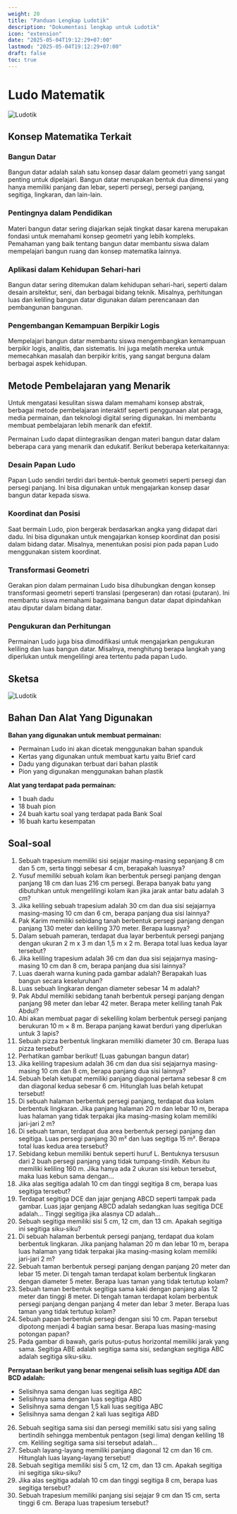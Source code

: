 ```yaml
---
weight: 20
title: "Panduan Lengkap Ludotik"
description: "Dokumentasi lengkap untuk Ludotik"
icon: "extension"
date: "2025-05-04T19:12:29+07:00"
lastmod: "2025-05-04T19:12:29+07:00"
draft: false
toc: true
---
```


# Ludo Matematik


![Ludotik](/images/media_ajar/ludotik.jpeg)


## Konsep Matematika Terkait

### Bangun Datar

Bangun datar adalah salah satu konsep dasar dalam geometri yang sangat penting untuk dipelajari. Bangun datar merupakan bentuk dua dimensi yang hanya memiliki panjang dan lebar, seperti persegi, persegi panjang, segitiga, lingkaran, dan lain-lain.

### Pentingnya dalam Pendidikan

Materi bangun datar sering diajarkan sejak tingkat dasar karena merupakan fondasi untuk memahami konsep geometri yang lebih kompleks. Pemahaman yang baik tentang bangun datar membantu siswa dalam mempelajari bangun ruang dan konsep matematika lainnya.

### Aplikasi dalam Kehidupan Sehari-hari

Bangun datar sering ditemukan dalam kehidupan sehari-hari, seperti dalam desain arsitektur, seni, dan berbagai bidang teknik. Misalnya, perhitungan luas dan keliling bangun datar digunakan dalam perencanaan dan pembangunan bangunan.

### Pengembangan Kemampuan Berpikir Logis

Mempelajari bangun datar membantu siswa mengembangkan kemampuan berpikir logis, analitis, dan sistematis. Ini juga melatih mereka untuk memecahkan masalah dan berpikir kritis, yang sangat berguna dalam berbagai aspek kehidupan.

## Metode Pembelajaran yang Menarik

Untuk mengatasi kesulitan siswa dalam memahami konsep abstrak, berbagai metode pembelajaran interaktif seperti penggunaan alat peraga, media permainan, dan teknologi digital sering digunakan. Ini membantu membuat pembelajaran lebih menarik dan efektif.

Permainan Ludo dapat diintegrasikan dengan materi bangun datar dalam beberapa cara yang menarik dan edukatif. Berikut beberapa keterkaitannya:

### Desain Papan Ludo

Papan Ludo sendiri terdiri dari bentuk-bentuk geometri seperti persegi dan persegi panjang. Ini bisa digunakan untuk mengajarkan konsep dasar bangun datar kepada siswa.

### Koordinat dan Posisi

Saat bermain Ludo, pion bergerak berdasarkan angka yang didapat dari dadu. Ini bisa digunakan untuk mengajarkan konsep koordinat dan posisi dalam bidang datar. Misalnya, menentukan posisi pion pada papan Ludo menggunakan sistem koordinat.

### Transformasi Geometri

Gerakan pion dalam permainan Ludo bisa dihubungkan dengan konsep transformasi geometri seperti translasi (pergeseran) dan rotasi (putaran). Ini membantu siswa memahami bagaimana bangun datar dapat dipindahkan atau diputar dalam bidang datar.

### Pengukuran dan Perhitungan

Permainan Ludo juga bisa dimodifikasi untuk mengajarkan pengukuran keliling dan luas bangun datar. Misalnya, menghitung berapa langkah yang diperlukan untuk mengelilingi area tertentu pada papan Ludo.

## Sketsa
![Ludotik](/images/media_ajar/ludotik_2.jpeg)

## Bahan Dan Alat Yang Digunakan

**Bahan yang digunakan untuk membuat permainan:**

- Permainan Ludo ini akan dicetak menggunakan bahan spanduk
- Kertas yang digunakan untuk membuat kartu yaitu Brief card
- Dadu yang digunakan terbuat dari bahan plastik
- Pion yang digunakan menggunakan bahan plastik

**Alat yang terdapat pada permainan:**

- 1 buah dadu
- 18 buah pion
- 24 buah kartu soal yang terdapat pada Bank Soal
- 16 buah kartu kesempatan

## Soal-soal

1. Sebuah trapesium memiliki sisi sejajar masing-masing sepanjang 8 cm dan 5 cm, serta tinggi sebesar 4 cm, berapakah luasnya?
2. Yusuf memiliki sebuah kolam ikan berbentuk persegi panjang dengan panjang 18 cm dan luas 216 cm persegi. Berapa banyak batu yang dibutuhkan untuk mengelilingi kolam ikan jika jarak antar batu adalah 3 cm?
3. Jika keliling sebuah trapesium adalah 30 cm dan dua sisi sejajarnya masing-masing 10 cm dan 6 cm, berapa panjang dua sisi lainnya?
4. Pak Karim memiliki sebidang tanah berbentuk persegi panjang dengan panjang 130 meter dan keliling 370 meter. Berapa luasnya?
5. Dalam sebuah pameran, terdapat dua layar berbentuk persegi panjang dengan ukuran 2 m x 3 m dan 1,5 m x 2 m. Berapa total luas kedua layar tersebut?
6. Jika keliling trapesium adalah 36 cm dan dua sisi sejajarnya masing-masing 10 cm dan 8 cm, berapa panjang dua sisi lainnya?
7. Luas daerah warna kuning pada gambar adalah? Berapakah luas bangun secara keseluruhan?
8. Luas sebuah lingkaran dengan diameter sebesar 14 m adalah?
9. Pak Abdul memiliki sebidang tanah berbentuk persegi panjang dengan panjang 98 meter dan lebar 42 meter. Berapa meter keliling tanah Pak Abdul?
10. Abi akan membuat pagar di sekeliling kolam berbentuk persegi panjang berukuran 10 m × 8 m. Berapa panjang kawat berduri yang diperlukan untuk 3 lapis?
11. Sebuah pizza berbentuk lingkaran memiliki diameter 30 cm. Berapa luas pizza tersebut?
12. Perhatikan gambar berikut! (Luas gabungan bangun datar)
13. Jika keliling trapesium adalah 36 cm dan dua sisi sejajarnya masing-masing 10 cm dan 8 cm, berapa panjang dua sisi lainnya?
14. Sebuah belah ketupat memiliki panjang diagonal pertama sebesar 8 cm dan diagonal kedua sebesar 6 cm. Hitunglah luas belah ketupat tersebut!
15. Di sebuah halaman berbentuk persegi panjang, terdapat dua kolam berbentuk lingkaran. Jika panjang halaman 20 m dan lebar 10 m, berapa luas halaman yang tidak terpakai jika masing-masing kolam memiliki jari-jari 2 m?
16. Di sebuah taman, terdapat dua area berbentuk persegi panjang dan segitiga. Luas persegi panjang 30 m² dan luas segitiga 15 m². Berapa total luas kedua area tersebut?
17. Sebidang kebun memiliki bentuk seperti huruf L. Bentuknya tersusun dari 2 buah persegi panjang yang tidak tumpang-tindih. Kebun itu memiliki keliling 160 m. Jika hanya ada 2 ukuran sisi kebun tersebut, maka luas kebun sama dengan...
18. Jika alas segitiga adalah 10 cm dan tinggi segitiga 8 cm, berapa luas segitiga tersebut?
19. Terdapat segitiga DCE dan jajar genjang ABCD seperti tampak pada gambar. Luas jajar genjang ABCD adalah sedangkan luas segitiga DCE adalah... Tinggi segitiga jika alasnya CD adalah...
20. Sebuah segitiga memiliki sisi 5 cm, 12 cm, dan 13 cm. Apakah segitiga ini segitiga siku-siku?
21. Di sebuah halaman berbentuk persegi panjang, terdapat dua kolam berbentuk lingkaran. Jika panjang halaman 20 m dan lebar 10 m, berapa luas halaman yang tidak terpakai jika masing-masing kolam memiliki jari-jari 2 m?
22. Sebuah taman berbentuk persegi panjang dengan panjang 20 meter dan lebar 15 meter. Di tengah taman terdapat kolam berbentuk lingkaran dengan diameter 5 meter. Berapa luas taman yang tidak tertutup kolam?
23. Sebuah taman berbentuk segitiga sama kaki dengan panjang alas 12 meter dan tinggi 8 meter. Di tengah taman terdapat kolam berbentuk persegi panjang dengan panjang 4 meter dan lebar 3 meter. Berapa luas taman yang tidak tertutup kolam?
24. Sebuah papan berbentuk persegi dengan sisi 10 cm. Papan tersebut dipotong menjadi 4 bagian sama besar. Berapa luas masing-masing potongan papan?
25. Pada gambar di bawah, garis putus-putus horizontal memiliki jarak yang sama. Segitiga ABE adalah segitiga sama sisi, sedangkan segitiga ABC adalah segitiga siku-siku.

**Pernyataan berikut yang benar mengenai selisih luas segitiga ADE dan BCD adalah:**

- Selisihnya sama dengan luas segitiga ABC
- Selisihnya sama dengan luas segitiga ABD
- Selisihnya sama dengan 1,5 kali luas segitiga ABC
- Selisihnya sama dengan 2 kali luas segitiga ABD

26. Sebuah segitiga sama sisi dan persegi memiliki satu sisi yang saling bertindih sehingga membentuk pentagon (segi lima) dengan keliling 18 cm. Keliling segitiga sama sisi tersebut adalah...
27. Sebuah layang-layang memiliki panjang diagonal 12 cm dan 16 cm. Hitunglah luas layang-layang tersebut!
28. Sebuah segitiga memiliki sisi 5 cm, 12 cm, dan 13 cm. Apakah segitiga ini segitiga siku-siku?
29. Jika alas segitiga adalah 10 cm dan tinggi segitiga 8 cm, berapa luas segitiga tersebut?
30. Sebuah trapesium memiliki panjang sisi sejajar 9 cm dan 15 cm, serta tinggi 6 cm. Berapa luas trapesium tersebut?

